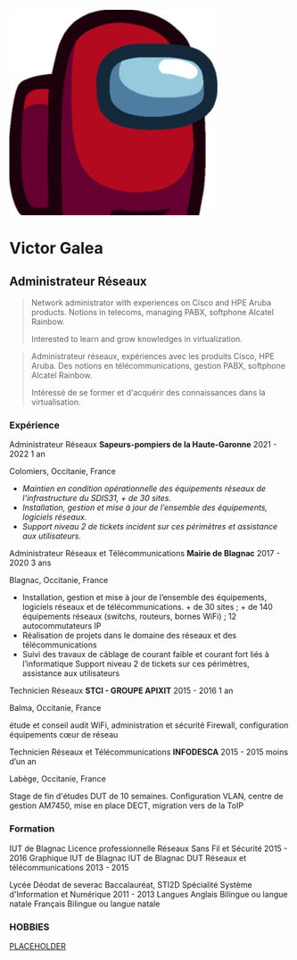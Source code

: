 ![](https://github.com/VictorGALEA/WCS/blob/main/amongus.PNG)


# Victor Galea 
## Administrateur Réseaux


>Network administrator with experiences on Cisco and HPE Aruba products.
>Notions in telecoms, managing PABX, softphone Alcatel Rainbow.
>
>Interested to learn and grow knowledges in virtualization.



>Administrateur réseaux, expériences avec les produits Cisco, HPE Aruba.
>Des notions en télécommunications, gestion PABX, softphone Alcatel Rainbow.
>
>Intéressé de se former et d'acquérir des connaissances dans la virtualisation.

### Expérience


Administrateur Réseaux
**Sapeurs-pompiers de la Haute-Garonne**
2021 - 2022 1 an

Colomiers, Occitanie, France

* _Maintien en condition opérationnelle des équipements réseaux de l'infrastructure du SDIS31, + de 30 sites._
* _Installation, gestion et mise à jour de l’ensemble des équipements, logiciels réseaux._
* _Support niveau 2 de tickets incident sur ces périmètres et assistance aux utilisateurs._

Administrateur Réseaux et Télécommunications
**Mairie de Blagnac**
2017 - 2020 3 ans

Blagnac, Occitanie, France

* Installation, gestion et mise à jour de l’ensemble des équipements, logiciels réseaux et de télécommunications. + de 30 sites ; + de 140 équipements réseaux (switchs, routeurs, bornes WiFi) ; 12 autocommutateurs IP
* Réalisation de projets dans le domaine des réseaux et des télécommunications
* Suivi des travaux de câblage de courant faible et courant fort liés à l’informatique
Support niveau 2 de tickets sur ces périmètres, assistance aux utilisateurs


Technicien Réseaux
**STCI - GROUPE APIXIT**
2015 - 2016 1 an

Balma, Occitanie, France

étude et conseil audit WiFi, administration et sécurité Firewall, configuration équipements cœur de réseau

Technicien Réseaux et Télécommunications
**INFODESCA**
2015 - 2015 moins d’un an

Labège, Occitanie, France

Stage de fin d'études DUT de 10 semaines.
Configuration VLAN, centre de gestion AM7450, mise en place DECT, migration vers de la ToIP

### Formation

IUT de Blagnac
Licence professionnelle Réseaux Sans Fil et Sécurité
2015 - 2016
Graphique IUT de Blagnac
IUT de Blagnac
DUT Réseaux et télécommunications
2013 - 2015

Lycée Déodat de severac
Baccalauréat, STI2D Spécialité Système d'Information et Numérique
2011 - 2013
Langues
Anglais
Bilingue ou langue natale
Français
Bilingue ou langue natale

### HOBBIES

[PLACEHOLDER](https://dillinger.io/)
